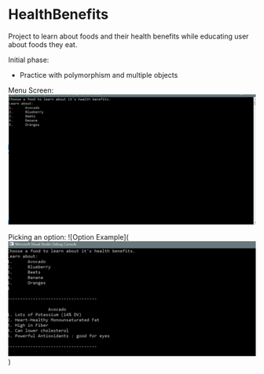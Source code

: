 # HealthBenefits
Project to learn about foods and their health benefits while educating user about foods they eat.

Initial phase:
- Practice with polymorphism and multiple objects


Menu Screen:
![Menu Screen](https://github.com/jdicke/HealthBenefits/blob/master/health_1.png)

Picking an option:
![Option Example](![Menu Screen](https://github.com/jdicke/HealthBenefits/blob/master/health_2.png))
